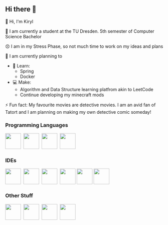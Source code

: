 ## Hi there 👋


👋 Hi, I'm Kiryl

📖 I am currently a student at the TU Dresden. 5th semester of Computer Science Bachelor

😣 I am in my Stress Phase, so not much time to work on my ideas and plans

🔭 I am currently planning to 
- 🌱 Learn:
  - Spring
  - Docker
- 💻 Make:
  - Algorithm and Data Structure learning platfrom akin to LeetCode
  - Continue developing my minecraft mods

⚡ Fun fact: My favourite movies are detective movies. I am an avid fan of Tatort and I am planning on making my own detective comic someday!

### Programming Languages

  <div>
    <img src="https://cdn.jsdelivr.net/gh/devicons/devicon@latest/icons/java/java-original.svg" width="50" height="50"/>&nbsp
    <img src="https://cdn.jsdelivr.net/gh/devicons/devicon@latest/icons/python/python-original.svg" width="50" height="50"/>&nbsp
    <img src="https://cdn.jsdelivr.net/gh/devicons/devicon@latest/icons/cplusplus/cplusplus-original.svg" width="50" height="50"/>&nbsp
    <img src="https://cdn.jsdelivr.net/gh/devicons/devicon@latest/icons/csharp/csharp-original.svg" width="50" height="50"/>&nbsp
  </div>
  
### IDEs

  <div>
    <img src="https://cdn.jsdelivr.net/gh/devicons/devicon@latest/icons/intellij/intellij-original.svg" width="50" height="50"/>&nbsp
    <img src="https://cdn.jsdelivr.net/gh/devicons/devicon@latest/icons/pycharm/pycharm-original.svg" width="50" height="50"/>&nbsp
    <img src="https://cdn.jsdelivr.net/gh/devicons/devicon@latest/icons/eclipse/eclipse-original.svg" width="50" height="50"/>&nbsp
    <img src="https://cdn.jsdelivr.net/gh/devicons/devicon@latest/icons/vscode/vscode-original.svg" width="50" height="50"/>
    <img src="https://cdn.jsdelivr.net/gh/devicons/devicon@latest/icons/visualstudio/visualstudio-original.svg" width="50" height="50"/>
    <img src="https://cdn.jsdelivr.net/gh/devicons/devicon@latest/icons/rider/rider-original.svg" width="50" height="50"/>
  </div>
  
### Other Stuff

  <div>
    <img src="https://cdn.jsdelivr.net/gh/devicons/devicon@latest/icons/git/git-original.svg" width="50" height="50"/>&nbsp
    <img src="https://cdn.jsdelivr.net/gh/devicons/devicon@latest/icons/mysql/mysql-original.svg" width="50" height="50"/>&nbsp
    <img src="https://cdn.jsdelivr.net/gh/devicons/devicon@latest/icons/ubuntu/ubuntu-original.svg" width="50" height="50"/>&nbsp
    <img src="https://cdn.jsdelivr.net/gh/devicons/devicon@latest/icons/photoshop/photoshop-original.svg" width="50" height="50"/>
  </div>
